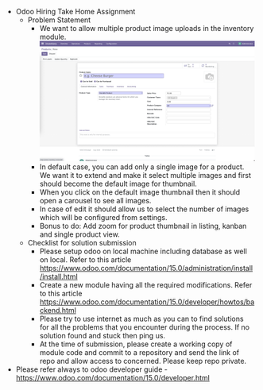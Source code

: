 * Odoo Hiring Take Home Assignment
  * Problem Statement
    * We want to allow multiple product image uploads in the inventory module. ![Screenshot of Single Product Update](screenshot.png "Screenshot")
    * In default case, you can add only a single image for a product. We want it to extend and make it select multiple images and first should become the default image for thumbnail.
    * When you click on the default image thumbnail then it should open a carousel to see all images.
    * In case of edit it should allow us to select the number of images which will be configured from settings.
    * Bonus to do: Add zoom for product thumbnail in listing, kanban and single product view.
  * Checklist for solution submission
    * Please setup odoo on local machine including database as well on local. Refer to this article https://www.odoo.com/documentation/15.0/administration/install/install.html
    * Create a new module having all the required modifications. Refer to this article https://www.odoo.com/documentation/15.0/developer/howtos/backend.html
    * Please try to use internet as much as you can to find solutions for all the problems that you encounter during the process. If no solution found and stuck then ping us.
    * At the time of submission, please create a working copy of module code and commit to a repository and send the link of repo and allow access to concerned. Please keep repo private.
* Please refer always to odoo developer guide - https://www.odoo.com/documentation/15.0/developer.html

